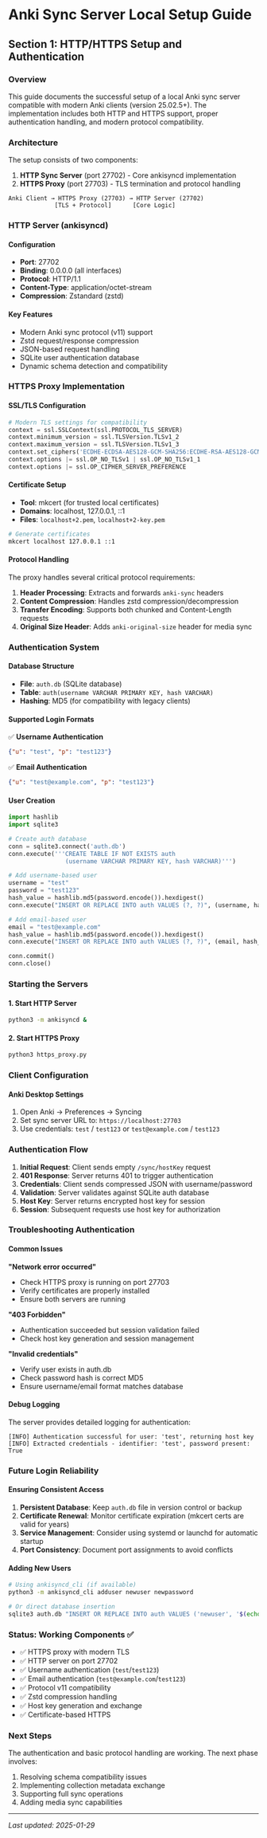 # Anki Sync Server Local Setup Guide

## Section 1: HTTP/HTTPS Setup and Authentication

### Overview

This guide documents the successful setup of a local Anki sync server compatible with modern Anki clients (version 25.02.5+). The implementation includes both HTTP and HTTPS support, proper authentication handling, and modern protocol compatibility.

### Architecture

The setup consists of two components:
1. **HTTP Sync Server** (port 27702) - Core ankisyncd implementation
2. **HTTPS Proxy** (port 27703) - TLS termination and protocol handling

```
Anki Client → HTTPS Proxy (27703) → HTTP Server (27702)
             [TLS + Protocol]      [Core Logic]
```

### HTTP Server (ankisyncd)

#### Configuration
- **Port**: 27702
- **Binding**: 0.0.0.0 (all interfaces)
- **Protocol**: HTTP/1.1
- **Content-Type**: application/octet-stream
- **Compression**: Zstandard (zstd)

#### Key Features
- Modern Anki sync protocol (v11) support
- Zstd request/response compression
- JSON-based request handling
- SQLite user authentication database
- Dynamic schema detection and compatibility

### HTTPS Proxy Implementation

#### SSL/TLS Configuration
```python
# Modern TLS settings for compatibility
context = ssl.SSLContext(ssl.PROTOCOL_TLS_SERVER)
context.minimum_version = ssl.TLSVersion.TLSv1_2
context.maximum_version = ssl.TLSVersion.TLSv1_3
context.set_ciphers('ECDHE-ECDSA-AES128-GCM-SHA256:ECDHE-RSA-AES128-GCM-SHA256:...')
context.options |= ssl.OP_NO_TLSv1 | ssl.OP_NO_TLSv1_1
context.options |= ssl.OP_CIPHER_SERVER_PREFERENCE
```

#### Certificate Setup
- **Tool**: mkcert (for trusted local certificates)
- **Domains**: localhost, 127.0.0.1, ::1
- **Files**: `localhost+2.pem`, `localhost+2-key.pem`

```bash
# Generate certificates
mkcert localhost 127.0.0.1 ::1
```

#### Protocol Handling
The proxy handles several critical protocol requirements:

1. **Header Processing**: Extracts and forwards `anki-sync` headers
2. **Content Compression**: Handles zstd compression/decompression
3. **Transfer Encoding**: Supports both chunked and Content-Length requests
4. **Original Size Header**: Adds `anki-original-size` header for media sync

### Authentication System

#### Database Structure
- **File**: `auth.db` (SQLite database)
- **Table**: `auth(username VARCHAR PRIMARY KEY, hash VARCHAR)`
- **Hashing**: MD5 (for compatibility with legacy clients)

#### Supported Login Formats

✅ **Username Authentication**
```json
{"u": "test", "p": "test123"}
```

✅ **Email Authentication**  
```json
{"u": "test@example.com", "p": "test123"}
```

#### User Creation
```python
import hashlib
import sqlite3

# Create auth database
conn = sqlite3.connect('auth.db')
conn.execute('''CREATE TABLE IF NOT EXISTS auth 
                (username VARCHAR PRIMARY KEY, hash VARCHAR)''')

# Add username-based user
username = "test"
password = "test123"
hash_value = hashlib.md5(password.encode()).hexdigest()
conn.execute("INSERT OR REPLACE INTO auth VALUES (?, ?)", (username, hash_value))

# Add email-based user
email = "test@example.com"
hash_value = hashlib.md5(password.encode()).hexdigest()
conn.execute("INSERT OR REPLACE INTO auth VALUES (?, ?)", (email, hash_value))

conn.commit()
conn.close()
```

### Starting the Servers

#### 1. Start HTTP Server
```bash
python3 -m ankisyncd &
```

#### 2. Start HTTPS Proxy
```bash
python3 https_proxy.py
```

### Client Configuration

#### Anki Desktop Settings
1. Open Anki → Preferences → Syncing
2. Set sync server URL to: `https://localhost:27703`
3. Use credentials: `test` / `test123` or `test@example.com` / `test123`

### Authentication Flow

1. **Initial Request**: Client sends empty `/sync/hostKey` request
2. **401 Response**: Server returns 401 to trigger authentication
3. **Credentials**: Client sends compressed JSON with username/password
4. **Validation**: Server validates against SQLite auth database
5. **Host Key**: Server returns encrypted host key for session
6. **Session**: Subsequent requests use host key for authorization

### Troubleshooting Authentication

#### Common Issues

**"Network error occurred"**
- Check HTTPS proxy is running on port 27703
- Verify certificates are properly installed
- Ensure both servers are running

**"403 Forbidden"**
- Authentication succeeded but session validation failed
- Check host key generation and session management

**"Invalid credentials"**
- Verify user exists in auth.db
- Check password hash is correct MD5
- Ensure username/email format matches database

#### Debug Logging
The server provides detailed logging for authentication:
```
[INFO] Authentication successful for user: 'test', returning host key
[INFO] Extracted credentials - identifier: 'test', password present: True
```

### Future Login Reliability

#### Ensuring Consistent Access

1. **Persistent Database**: Keep `auth.db` file in version control or backup
2. **Certificate Renewal**: Monitor certificate expiration (mkcert certs are valid for years)
3. **Service Management**: Consider using systemd or launchd for automatic startup
4. **Port Consistency**: Document port assignments to avoid conflicts

#### Adding New Users
```bash
# Using ankisyncd_cli (if available)
python3 -m ankisyncd_cli adduser newuser newpassword

# Or direct database insertion
sqlite3 auth.db "INSERT OR REPLACE INTO auth VALUES ('newuser', '$(echo -n 'newpassword' | md5sum | cut -d' ' -f1)');"
```

### Status: Working Components ✅

- ✅ HTTPS proxy with modern TLS
- ✅ HTTP server on port 27702  
- ✅ Username authentication (`test`/`test123`)
- ✅ Email authentication (`test@example.com`/`test123`)
- ✅ Protocol v11 compatibility
- ✅ Zstd compression handling
- ✅ Host key generation and exchange
- ✅ Certificate-based HTTPS

### Next Steps

The authentication and basic protocol handling are working. The next phase involves:
1. Resolving schema compatibility issues
2. Implementing collection metadata exchange
3. Supporting full sync operations
4. Adding media sync capabilities

---

*Last updated: 2025-01-29* 